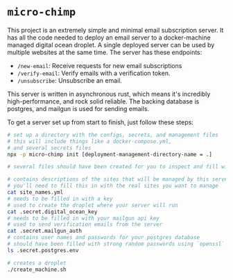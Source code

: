 # `micro-chimp`

This project is an extremely simple and minimal email subscription server. It has all the code needed to deploy an email server to a docker-machine managed digital ocean droplet. A single deployed server can be used by multiple websites at the same time. The server has these endpoints:

- `/new-email`: Receive requests for new email subscriptions
- `/verify-email`: Verify emails with a verification token.
- `/unsubscribe`: Unsubscribe an email.

This server is written in asynchronous rust, which means it's incredibly high-performance, and rock solid reliable. The backing database is postgres, and mailgun is used for sending emails.

To get a server set up from start to finish, just follow these steps:

```sh
# set up a directory with the configs, secrets, and management files
# this will include things like a docker-compose.yml,
# and several secrets files
npx -p micro-chimp init [deployment-management-directory-name = .]

# several files should have been created for you to inspect and fill with values

# contains descriptions of the sites that will be managed by this server
# you'll need to fill this in with the real sites you want to manage
cat site_names.yml
# needs to be filled in with a key
# used to create the droplet where your server will run
cat .secret.digital_ocean_key
# needs to be filled in with your mailgun api key
# used to send verification emails from the server
cat .secret.mailgun_auth
# contains user names and passwords for your postgres database
# should have been filled with strong random passwords using `openssl`
ls .secret.postgres.env
```

```sh
# creates a droplet
./create_machine.sh

```
